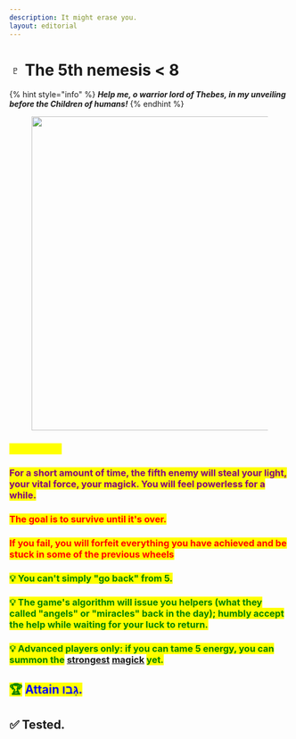 ```yaml
---
description: It might erase you.
layout: editorial
---
```


# ♇ The 5th nemesis < 8

{% hint style="info" %}
_**Help me,  o warrior lord of Thebes, in my unveiling before the Children of humans!**_
{% endhint %}

<figure><img src="../../../../../.gitbook/assets/pexels-btgl-♡-19827103.jpg" alt="" width="563"><figcaption></figcaption></figure>

### _<mark style="color:yellow;">Oh, κλῖμαξ</mark>_<mark style="color:yellow;">.</mark>

### <mark style="color:purple;">For a short amount of time, the fifth enemy will steal your light, your vital force, your magick. You will feel powerless for a while.</mark>

### <mark style="color:red;">The goal is to survive until it's over.</mark>&#x20;

### <mark style="color:red;">If you fail, you will forfeit everything you have achieved and be stuck in some of the previous wheels</mark>



### <mark style="color:green;">💡 You can't simply "go back" from 5.</mark>

### <mark style="color:green;">💡 The game's algorithm will issue you helpers (what they called "angels" or "miracles" back in the day); humbly accept the help while waiting for your luck to return.</mark>

### <mark style="color:green;">💡 Advanced players only: if you can tame 5 energy, you can summon the</mark> [strongest](https://www.reuters.com/news/picture/rare-snow-in-los-angeles-blankets-peaks-idUSRTSGOKNV/) [magick](https://www.theguardian.com/world/2023/aug/20/hurricane-hilary-approaches-california-mexico-climate-crisis) <mark style="color:green;">yet.</mark>





## <mark style="color:green;">🏆</mark> <mark style="color:blue;">Attain גְּבו.</mark>

## ✅ Tested.
